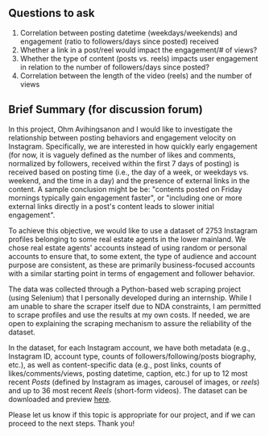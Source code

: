 ## Questions to ask

1. Correlation between posting datetime (weekdays/weekends) and engagement (ratio to followers/days since posted) received
2. Whether a link in a post/reel would impact the engagement/# of views?
3. Whether the type of content (posts vs. reels) impacts user engagement in relation to the number of followers/days since posted?
4. Correlation between the length of the video (reels) and the number of views


## Brief Summary (for discussion forum)

In this project, Ohm Avihingsanon and I would like to investigate the relationship between posting behaviors and engagement velocity on Instagram. Specifically, we are interested in how quickly early engagement (for now, it is vaguely defined as the number of likes and comments, normalized by followers, received within the first 7 days of posting) is received based on posting time (i.e., the day of a week, or weekdays vs. weekend, and the time in a day) and the presence of external links in the content. A sample conclusion might be be: "contents posted on Friday mornings typically gain engagement faster", or "including one or more external links directly in a post's content leads to slower initial engagement".

To achieve this objective, we would like to use a dataset of 2753 Instagram profiles belonging to some real estate agents in the lower mainland. We chose real estate agents' accounts instead of using random or personal accounts to ensure that, to some extent, the type of audience and account purpose are consistent, as these are primarily business-focused accounts with a similar starting point in terms of engagement and follower behavior.

The data was collected through a Python-based web scraping project (using Selenium) that I personally developed during an internship. While I am unable to share the scraper itself due to NDA constraints, I am permitted to scrape profiles and use the results at my own costs. If needed, we are open to explaining the scraping mechanism to assure the reliability of the dataset.

In the dataset, for each Instagram account, we have both metadata (e.g., Instagram ID, account type, counts of followers/following/posts biography, etc.), as well as content-specific data (e.g., post links, counts of likes/comments/views, posting datetime, caption, etc.) for up to 12 most recent _Posts_ (defined by Instagram as images, carousel of images, or _reels_) and up to 36 most recent _Reels_ (short-form videos). The dataset can be downloaded and preview [here](https://github.sfu.ca/mirrienl/CMPT353-Project/blob/3ad1e12da4f6215a56ea25ae2e937a66f6e37025/data/sample/sample.csv).

Please let us know if this topic is appropriate for our project, and if we can proceed to the next steps. Thank you!